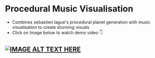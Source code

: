 # Procedural Music Visualisation 
- Combines sebastien lague's procedural planet generation with music visualisation to create stunning visuals
- Click on Image below to watch demo video 👇
## [![IMAGE ALT TEXT HERE](https://img.youtube.com/vi/DWNN5HCaRFQ/0.jpg)](https://www.youtube.com/watch?v=DWNN5HCaRFQ)
